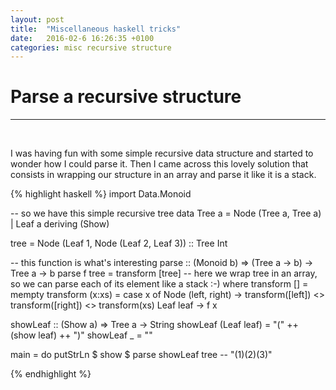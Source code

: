 ```yaml
---
layout: post
title:  "Miscellaneous haskell tricks"
date:   2016-02-6 16:26:35 +0100
categories: misc recursive structure
---
```


# Parse a recursive structure

---
<br>

I was having fun with some simple recursive data structure and started to wonder how I could parse it.
Then I came across this lovely solution that consists in wrapping our structure in an array and parse it like it is a stack.

{% highlight haskell %}
import Data.Monoid

-- so we have this simple recursive tree
data Tree a = Node (Tree a, Tree a)
            | Leaf a
              deriving (Show)

tree = Node (Leaf 1, Node (Leaf 2, Leaf 3)) :: Tree Int

-- this function is what's interesting
parse :: (Monoid b) => (Tree a -> b) -> Tree a -> b
parse f tree =
  transform [tree] -- here we wrap tree in an array, so we can parse each of its element like a stack :-)
  where transform [] = mempty
        transform (x:xs) = case x of
          Node (left, right) ->
            transform([left]) <> transform([right]) <> transform(xs)
          Leaf leaf -> f x

showLeaf :: (Show a) => Tree a -> String
showLeaf (Leaf leaf) =  "(" ++ (show leaf) ++ ")"
showLeaf _ = ""

main = do
  putStrLn $ show $ parse showLeaf tree -- "(1)(2)(3)"

{% endhighlight %}
